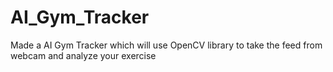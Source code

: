 # AI_Gym_Tracker
Made a AI Gym Tracker which will use OpenCV library to take the feed from webcam and analyze your exercise
